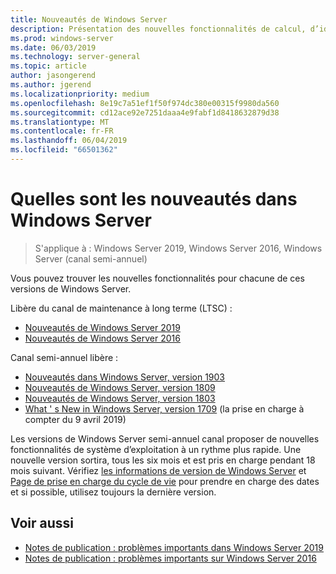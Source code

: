 ```yaml
---
title: Nouveautés de Windows Server
description: Présentation des nouvelles fonctionnalités de calcul, d’identité, de gestion, d’automatisation, de mise en réseau, de sécurité et de stockage.
ms.prod: windows-server
ms.date: 06/03/2019
ms.technology: server-general
ms.topic: article
author: jasongerend
ms.author: jgerend
ms.localizationpriority: medium
ms.openlocfilehash: 8e19c7a51ef1f50f974dc380e00315f9980da560
ms.sourcegitcommit: cd12ace92e7251daaa4e9fabf1d8418632879d38
ms.translationtype: MT
ms.contentlocale: fr-FR
ms.lasthandoff: 06/04/2019
ms.locfileid: "66501362"
---
```

# <a name="whats-new-in-windows-server"></a>Quelles sont les nouveautés dans Windows Server

>S'applique à : Windows Server 2019, Windows Server 2016, Windows Server (canal semi-annuel)

Vous pouvez trouver les nouvelles fonctionnalités pour chacune de ces versions de Windows Server.  

Libère du canal de maintenance à long terme (LTSC) :

- [Nouveautés de Windows Server 2019](../get-started-19/whats-new-19.md)
- [Nouveautés de Windows Server 2016](whats-new-in-windows-server-2016.md)

Canal semi-annuel libère :

- [Nouveautés dans Windows Server, version 1903](../get-started-19/whats-new-in-windows-server-1903.md)
- [Nouveautés de Windows Server, version 1809](whats-new-in-windows-server-1809.md)
- [Nouveautés de Windows Server, version 1803](whats-new-in-windows-server-1803.md)
- [What ' s New in Windows Server, version 1709](whats-new-in-windows-server-1709.md) (la prise en charge à compter du 9 avril 2019)

Les versions de Windows Server semi-annuel canal proposer de nouvelles fonctionnalités de système d’exploitation à un rythme plus rapide. Une nouvelle version sortira, tous les six mois et est pris en charge pendant 18 mois suivant. Vérifiez [les informations de version de Windows Server](windows-server-release-info.md) et [Page de prise en charge du cycle de vie](https://support.microsoft.com/lifecycle) pour prendre en charge des dates et si possible, utilisez toujours la dernière version.

## <a name="see-also"></a>Voir aussi

- [Notes de publication : problèmes importants dans Windows Server 2019](../get-started-19/rel-notes-19.md)
- [Notes de publication : problèmes importants sur Windows Server 2016](Windows-Server-2016-GA-Release-Notes.md)